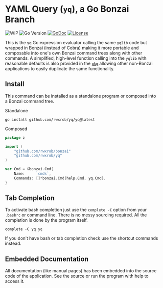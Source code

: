 # YAML Query (`yq`), a Go Bonzai Branch

![WIP](https://img.shields.io/badge/status-wip-red)
![Go Version](https://img.shields.io/github/go-mod/go-version/rwxrob/yq)
[![GoDoc](https://godoc.org/github.com/rwxrob/yq?status.svg)](https://godoc.org/github.com/rwxrob/yq)
[![License](https://img.shields.io/badge/license-Apache2-brightgreen.svg)](LICENSE)

This is the `yq` Go expression evaluator calling the same `yqlib` code
but wrapped in Bonzai (instead of Cobra) making it more portable and
composable into one's own Bonzai command trees along with other
commands. A simplified, high-level function calling into the `yqlib`
with reasonable defaults is also provided in the [`pkg`](pkg/yq.go) allowing
other non-Bonzai applications to easily duplicate the same
functionality.

## Install

This command can be installed as a standalone program or composed into
a Bonzai command tree.

Standalone

```
go install github.com/rwxrob/yq/yq@latest
```

Composed

```go
package z

import (
	"github.com/rwxrob/bonzai"
	"github.com/rwxrob/yq"
)

var Cmd = &bonzai.Cmd{
	Name:     `cmds`,
	Commands: []*bonzai.Cmd{help.Cmd, yq.Cmd},
}
```

## Tab Completion

To activate bash completion just use the `complete -C` option from your
`.bashrc` or command line. There is no messy sourcing required. All the
completion is done by the program itself.

```
complete -C yq yq
```

If you don't have bash or tab completion check use the shortcut
commands instead.

## Embedded Documentation

All documentation (like manual pages) has been embedded into the source
code of the application. See the source or run the program with help to
access it.
